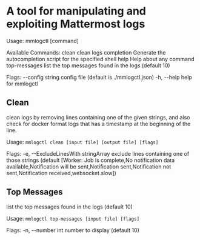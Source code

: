# A tool for manipulating and exploiting Mattermost logs

Usage:
  mmlogctl [command]

Available Commands:
  clean        clean logs
  completion   Generate the autocompletion script for the specified shell
  help         Help about any command
  top-messages list the top messages found in the logs (default 10)

Flags:
      --config string   config file (default is ./mmlogctl.json)
  -h, --help            help for mmlogctl

## Clean

clean logs by removing lines containing one of the given strings, and also check for docker format logs that has a timestamp at the beginning of the line.

Usage:
  `mmlogctl clean [input file] [output file] [flags]`

Flags:
  -e, --ExcludeLinesWith stringArray   exclude lines containing one of those strings (default [Worker: Job is complete,No notification data available,Notification will be sent,Notification sent,Notification not sent,Notification received,websocket.slow])

## Top Messages

list the top messages found in the logs (default 10)

Usage:
  `mmlogctl top-messages [input file] [flags]`

Flags:
  -n, --number int   number to display (default 10)